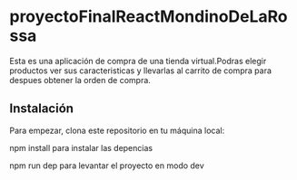 # proyectoFinalReactMondinoDeLaRossa

Esta es una aplicación de compra de una tienda virtual.Podras elegir productos ver sus caracteristicas y llevarlas al carrito de compra para despues obtener la orden de compra. 

## Instalación

Para empezar, clona este repositorio en tu máquina local:

npm install para instalar las depencias 

npm run dep para levantar el proyecto en modo dev
